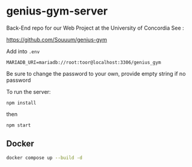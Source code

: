 # genius-gym-server

Back-End repo for our Web Project at the University of Concordia
See :

https://github.com/Souuum/genius-gym

Add into `.env`

```
MARIADB_URI=mariadb://root:toor@localhost:3306/genius_gym

```
Be sure to change the password to your own, provide empty string if no password

To run the server:
```
npm install
```

then

```
npm start
```

## Docker

```bash
docker compose up --build -d
```
